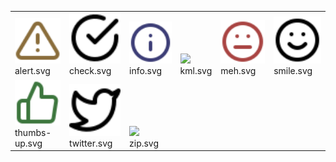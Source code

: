<table><tr>
<tr>
<td valign="bottom">
<img src="./alert.svg" width="150"><br>
alert.svg
</td>

<td valign="bottom">
<img src="./check.svg" width="150"><br>
check.svg
</td>

<td valign="bottom">
<img src="./info.svg" width="150"><br>
info.svg
</td>

<td valign="bottom">
<img src="./kml.svg" width="150"><br>
kml.svg
</td>

<td valign="bottom">
<img src="./meh.svg" width="150"><br>
meh.svg
</td>

<td valign="bottom">
<img src="./smile.svg" width="150"><br>
smile.svg
</td>

</tr>
<tr>
<td valign="bottom">
<img src="./thumbs-up.svg" width="150"><br>
thumbs-up.svg
</td>

<td valign="bottom">
<img src="./twitter.svg" width="150"><br>
twitter.svg
</td>

<td valign="bottom">
<img src="./zip.svg" width="150"><br>
zip.svg
</td>

<td></td>
<td></td>
<td></td>
</tr></table>